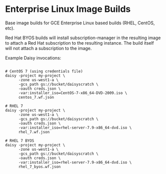 # Enterprise Linux Image Builds

Base image builds for GCE Enterprise Linux based builds (RHEL, CentOS, etc).

Red Hat BYOS builds will install subscription-manager in the resulting image to
attach a Red Hat subscription to the resulting instance. The build itself will
not attach a subscription to the image.

Example Daisy invocations:
```shell

# CentOS 7 (using credentials file)
daisy -project my-project \
      -zone us-west1-a \
      -gcs_path gs://bucket/daisyscratch \
      -oauth creds.json \
      -var:installer_iso=CentOS-7-x86_64-DVD-2009.iso \
      centos_7.wf.json

# RHEL 7
daisy -project my-project \
      -zone us-west1-a \
      -gcs_path gs://bucket/daisyscratch \
      -oauth creds.json \
      -var:installer_iso=rhel-server-7.9-x86_64-dvd.iso \
      rhel_7.wf.json

# RHEL 7 BYOS
daisy -project my-project \
      -zone us-west1-a \
      -gcs_path gs://bucket/daisyscratch \
      -oauth creds.json \
      -var:installer_iso=rhel-server-7.9-x86_64-dvd.iso \
      rhel_7_byos.wf.json
```
